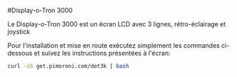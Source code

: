 <!--
---
name: Display-o-Tron 3000
class: board
type: Tous
formfactor: Autre
manufacturer: Pimoroni
image: 'image.png'
github: https://github.com/pimoroni/dot3k
url: https://github.com/pimoroni/dot3k
description: Un écran LCD 3 lignes avec rétro-éclairage et joystick
install:
  'devices':
    - 'i2c'
    - 'spi'
  'apt':
    - 'python-smbus'
    - 'python3-smbus'
    - 'python-dev'
    - 'python3-dev'
  'python':
    - 'dot3k'
  'examples': 'python/examples/'
pincount: 26
pin:
  '3':
    mode: i2c
  '5':
    mode: i2c
  '7':
    name: bouton Joystick
    mode: input
    active: low
  '11':
    name: Joystick gauche
    mode: input
    active: low
  '13':
    name: Joystick haut
    mode: input
    active: low
  '15':
    name: Joystick droit
    mode: input
    active: low
  '19':
    mode: spi
  '21':
    name: Joystick bas
    mode: input
    active: low
  '22':
    name: Données/Commandes LCD
    mode: output
    active: high
  '23':
    mode: spi
-->
#Display-o-Tron 3000

Le Display-o-Tron 3000 est un écran LCD avec 3 lignes, rétro-éclairage et joystick

Pour l'installation et mise en route exécutez simplement les commandes ci-dessous et suivez les instructions présentées à l'écran:

```bash
curl -sS get.pimoroni.com/dot3k | bash
```